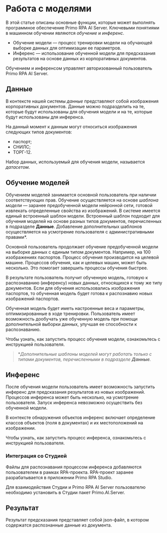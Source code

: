 # Работа с моделями

В этой статье описаны основные функции, которые может выполнять программное обеспечение Primo RPA AI Server. Ключевыми понятиями в машинном обучении являются *обучение* и *инференс*. 

* Обучение модели — процесс тренировки модели на обучающей выборке данных для оптимизации ее параметров.
* Инференс — использование обученной модели для предсказания результатов на основе данных из корпоративных документов.

Обучением и инференсом управляет авторизованный пользователь Primo RPA AI Server.

## Данные

В контексте нашей системы *данные* представляют собой изображения корпоративных документов. Данные можно подразделить на те, которые будут использованы для обучения модели и на те, которые будут использованы для инференса.

На данный момент к данным могут относиться изображения следующих типов документов:
* паспорт;
* СНИЛС;
* ТОРГ-12.

Набор данных, используемый для обучения модели, называется *датасетом*.

## Обучение моделей

Обучением моделей занимается основной пользователь при наличии соответствующих прав. Обучение осуществляется на основе *шаблона модели* — заранее предобученной модели нейронной сети, готовой извлекать определенные свойства из изображений. В системе имеется единый встроенный шаблон модели. Встроенный шаблон подходит для обучения моделей на основе разных типов документов, перечисленных в подразделе **Данные**. Добавление дополнительных шаблонов осуществляется на усмотрение пользователя с административными правами\*. 

Основной пользователь продолжает обучение предобученной модели на выборке данных с единым типом документов. Например, на 100 изображениях паспортов. Процесс обучения производится на целевой машине. Процессов обучения, как и целевых машин, может быть несколько. Это помогает завершить процессы обучения быстрее.

В результате пользователь получит обученную модель, готовую к распознаванию (инференсу) новых данных, относящихся к тому же типу документов. Если для обучения использовались изображения паспортов, то обученная модель будет готова к распознавию новых изображений паспортов. 

Обученная модель будет иметь настроенные веса и параметры, оптимизированные в ходе тренировки. Пользователь имеет возможность дообучать уже обученную модель при помощи дополнительной выборки данных, улучшая ее способности к распознаванию.

Чтобы узнать, как запустить процесс обучения модели, ознакомьтесь с инструкцией пользователя.

>\**Дополнительные шаблоны моделей могут работать только с типами документов, перечисленными в подразделе **Данные**.*

## Инференс

После обучения модели пользователь имеет возможность запустить инференс для предсказания результатов из новых изображений. Процессов инференса может быть несколько, на усмотрение пользователя. Запуск инференса невозможно осуществить без обученной модели.

В контексте обнаружения объектов инференс включает определение классов объектов (поля в документах) и их местоположений на изображении. 

Чтобы узнать, как запустить процесс инференса, ознакомьтесь с инструкцией пользователя.

### Интеграция со Студией

Файлы для распознавания процессом инференса добавляются пользователем в рамках RPA-проекта. RPA-проект заранее разрабатывается в приложении Primo RPA Studio. 

Для взаимодействия Студии и Primo RPA AI Server пользователю необходимо установить в Студии пакет Primo.AI.Server.


## Результат

Результат предсказания представляет собой json-файл, в котором содержатся распознанные данные из документа.
